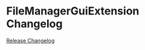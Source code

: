 # FileManagerGuiExtension Changelog

[Release Changelog](https://github.com/spryker/file-manager-gui-extension/releases)
